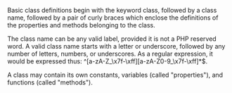 Basic class definitions begin with the keyword class, followed by a class name, followed by a pair of curly braces which enclose the definitions of the properties and methods belonging to the class.

The class name can be any valid label, provided it is not a PHP reserved word. A valid class name starts with a letter or underscore, followed by any number of letters, numbers, or underscores. As a regular expression, it would be expressed thus: ^[a-zA-Z_\x7f-\xff][a-zA-Z0-9_\x7f-\xff]*$.

A class may contain its own constants, variables (called "properties"), and functions (called "methods").
